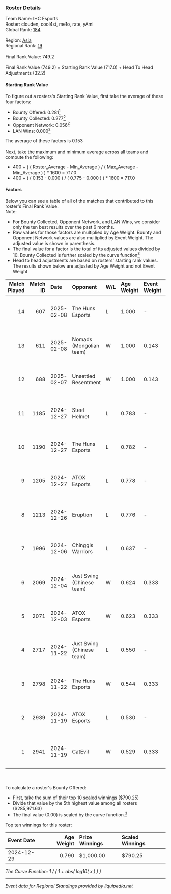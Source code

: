 ### Roster Details<br />
Team Name: IHC Esports<br />
Roster: clouden, cool4st, me1o, rate, yAmi<br />
Global Rank: [184](../../standings_global_2025_02_28.md)<br />
<br />
Region: [Asia]( ../../standings_asia_2025_02_28.md)<br />
Regional Rank: [19]( ../../standings_asia_2025_02_28.md)<br />
<br />
Final Rank Value:  749.2<br />
<br />
Final Rank Value (749.2) = Starting Rank Value (717.0) + Head To Head Adjustments (32.2)<br />

#### Starting Rank Value<br />
To figure out a rosters's Starting Rank Value, first take the average of these four factors:<br />
- Bounty Offered: 0.281[<sup>1</sup>](#table2)
- Bounty Collected: 0.277[<sup>2</sup>](#table1)
- Opponent Network: 0.056[<sup>2</sup>](#table1)
- LAN Wins: 0.000[<sup>2</sup>](#table1)

The average of these factors is 0.153<br />
<br />
Next, take the maximum and minimum average across all teams and compute the following:<br />
- 400 + ( ( Roster_Average - Min_Average ) / ( Max_Average - Min_Average ) ) * 1600 = 717.0
- 400 + ( ( 0.153 - 0.000 ) / ( 0.775 - 0.000 ) ) * 1600 = 717.0


#### Factors<br />
Below you can see a table of all of the matches that contributed to this roster's Final Rank Value.<br />
Note:<br />

- For Bounty Collected, Opponent Network, and LAN Wins, we consider only the ten best results over the past 6 months.
- Raw values for those factors are multiplied by Age Weight. Bounty and Opponent Network values are also multiplied by Event Weight. The adjusted value is shown in parenthesis.
- The final value for a factor is the total of its adjusted values divided by 10. Bounty Collected is further scaled by the curve function[<sup>3</sup>](#curveFunction)
- Head to head adjustments are based on rosters' starting rank values. The results shown below are adjusted by Age Weight and not Event Weight
<span id="table1"></span><br />


| Match Played | Match ID | Date       | Opponent                  | W/L | Age Weight | Event Weight | Bounty Collected | Opponent Network | LAN Wins  | H2H Adj. | Roster                             |
| -: | -: | :- | :- | :- | :- | :- | :- | :- | :- | -: | :- |
|           14 |      607 | 2025-02-08 | The Huns Esports          | L   | 1.000      | -            | -                | -                | -         |    -6.87 | clouden, cool4st, me1o, rate, yAmi |
|           13 |      611 | 2025-02-08 | Nomads (Mongolian team)   | W   | 1.000      | 0.143        | 0.001 (0.000)    | 0.420 (0.060)    | 0 (0.000) |    15.06 | clouden, cool4st, me1o, rate, yAmi |
|           12 |      688 | 2025-02-07 | Unsettled Resentment      | W   | 1.000      | 0.143        | 0.016 (0.002)    | 0.423 (0.060)    | 0 (0.000) |    20.93 | clouden, cool4st, me1o, rate, yAmi |
|           11 |     1185 | 2024-12-27 | Steel Helmet              | L   | 0.783      | -            | -                | -                | -         |   -19.12 | clouden, cool4st, me1o, rate, yAmi |
|           10 |     1190 | 2024-12-27 | The Huns Esports          | L   | 0.782      | -            | -                | -                | -         |    -5.74 | clouden, cool4st, me1o, rate, yAmi |
|            9 |     1205 | 2024-12-27 | ATOX Esports              | L   | 0.778      | -            | -                | -                | -         |    -1.88 | clouden, cool4st, me1o, rate, yAmi |
|            8 |     1213 | 2024-12-26 | Eruption                  | L   | 0.776      | -            | -                | -                | -         |    -8.44 | clouden, cool4st, me1o, rate, yAmi |
|            7 |     1996 | 2024-12-06 | Chinggis Warriors         | L   | 0.637      | -            | -                | -                | -         |    -5.66 | clouden, cool4st, me1o, rate, yAmi |
|            6 |     2069 | 2024-12-04 | Just Swing (Chinese team) | W   | 0.624      | 0.333        | 0.006 (0.001)    | 0.537 (0.112)    | 0 (0.000) |    11.81 | clouden, cool4st, me1o, rate, yAmi |
|            5 |     2071 | 2024-12-03 | ATOX Esports              | W   | 0.623      | 0.333        | 0.076 (0.016)    | 0.727 (0.151)    | 0 (0.000) |    18.36 | clouden, cool4st, me1o, rate, yAmi |
|            4 |     2717 | 2024-11-22 | Just Swing (Chinese team) | L   | 0.550      | -            | -                | -                | -         |    -7.05 | cool4st, hasteka, me1o, rate, yAmi |
|            3 |     2798 | 2024-11-22 | The Huns Esports          | W   | 0.544      | 0.333        | 0.029 (0.005)    | 0.854 (0.155)    | 0 (0.000) |    14.39 | cool4st, hasteka, me1o, rate, yAmi |
|            2 |     2939 | 2024-11-19 | ATOX Esports              | L   | 0.530      | -            | -                | -                | -         |    -1.00 | cool4st, hasteka, me1o, rate, yAmi |
|            1 |     2941 | 2024-11-19 | CatEvil                   | W   | 0.529      | 0.333        | 0.000 (0.000)    | 0.101 (0.018)    | 0 (0.000) |     7.44 | cool4st, hasteka, me1o, rate, yAmi |

<br />
<span id="table2"></span><br />
To calculate a roster's Bounty Offered:<br />

- First, take the sum of their top 10 scaled winnings ($790.25)
- Divide that value by the 5th highest value among all rosters ($285,971.63)
- The final value (0.00) is scaled by the curve function.[<sup>3</sup>](#curveFunction)

Top ten winnings for this roster:<br />

| Event Date | Age Weight | Prize Winnings | Scaled Winnings |
| :- | -: | :- | :- |
| 2024-12-29 |      0.790 | $1,000.00      | $790.25         |


<span id="curveFunction"></span>_The Curve Function: 1 / ( 1 + abs( log10( x ) ) )_<br />

---
_Event data for Regional Standings provided by liquipedia.net_<br />
